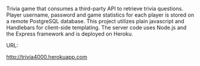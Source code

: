 Trivia game that consumes a third-party API to retrieve trivia questions. Player username, password and game statistics for each player is stored on a remote PostgreSQL database. This project utilizes plain javascript and Handlebars for client-side templating. The server code uses Node.js and the Express framework and is deployed on Heroku.

URL:

http://trivia4000.herokuapp.com
